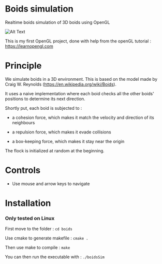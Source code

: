 # Boids simulation

Realtime boids simulation of 3D boids using OpenGL

![Alt Text](https://user-images.githubusercontent.com/96349904/192848075-afb932de-900c-47ed-8848-191f42e87acb.gif)

This is my first OpenGL project, done with help from the openGL tutorial : https://learnopengl.com
# Principle

We simulate boids in a 3D environment. This is based on the model made by Craig W. Reynolds (https://en.wikipedia.org/wiki/Boids).

It uses a naive implementation where each boid checks all the other boids' positions to determine its next direction.

Shortly put, each boid is subjected to :
- a cohesion force, which makes it match the velocity and direction of its neighbours

- a repulsion force, which makes it evade collisions

- a box-keeping force, which makes it stay near the origin

The flock is initialized at random at the beginning.


# Controls

- Use mouse and arrow keys to navigate

# Installation

### Only tested on Linux

First move to the folder :
`cd boids`


Use cmake to generate makefile :
`cmake .`

Then use make to compile :
`make`

You can then run the executable with :
`./boidsSim`
